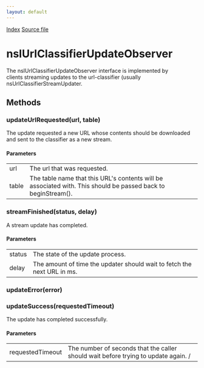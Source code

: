 ```yaml
---
layout: default
---
```

<div id='links'><a href="../index.html">Index</a>
<a href="http://dxr.mozilla.org/mozilla-central/source/toolkit/components/url-classifier/nsIUrlClassifierDBService.idl">Source file</a>
</div>

# nsIUrlClassifierUpdateObserver #
  
The nsIUrlClassifierUpdateObserver interface is implemented by  
clients streaming updates to the url-classifier (usually  
nsUrlClassifierStreamUpdater.  
  

## Methods ##

### updateUrlRequested(url, table) ###
  
The update requested a new URL whose contents should be downloaded  
and sent to the classifier as a new stream.  
  
  

#### Parameters ####

<table>

<tr>
<td>url</td>
<td>The url that was requested.  
</td>
</tr>

<tr>
<td>table</td>
<td>The table name that this URL's contents will be associated  
             with.  This should be passed back to beginStream().  
</td>
</tr>

</table>

### streamFinished(status, delay) ###
  
A stream update has completed.  
  
  

#### Parameters ####

<table>

<tr>
<td>status</td>
<td>The state of the update process.  
</td>
</tr>

<tr>
<td>delay</td>
<td>The amount of time the updater should wait to fetch the  
             next URL in ms.  
</td>
</tr>

</table>

### updateError(error) ###

### updateSuccess(requestedTimeout) ###
  
The update has completed successfully.  
  

#### Parameters ####

<table>

<tr>
<td>requestedTimeout</td>
<td>The number of seconds that the caller should  
                        wait before trying to update again.  
/  
</td>
</tr>

</table>
